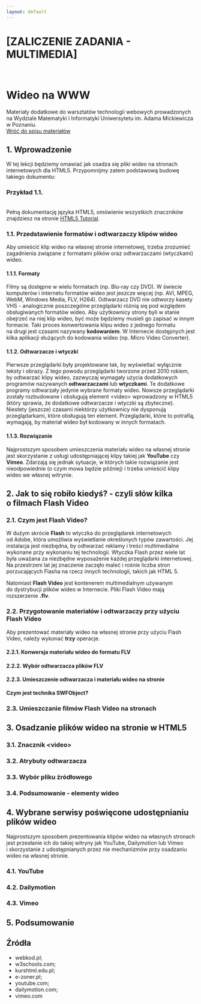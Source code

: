 ```yaml
---
layout: default
---
```

<div class="inner">
	<h1 id="main1">[ZALICZENIE ZADANIA - MULTIMEDIA]</h1>
	<br />
	<h1 id="main1">Wideo na WWW</h1>
    <div id="main2" class="h2">Materiały dodatkowe do&nbsp;warsztatów technologii webowych prowadzonych na Wydziale Matematyki i&nbsp;Informatyki Uniwersytetu im. Adama Mickiewicza w Poznaniu.</div>
	<a href="../../index.html" class="button-v button-module">Wróć do&nbsp;spisu materiałów</a>
	<div style="clear: both;"></div>
</div>

## 1. Wprowadzenie

W tej lekcji będziemy omawiać jak osadza się pliki wideo na stronach internetowych dla HTML5.
Przypomnijmy zatem podstawową budowę takiego dokumentu:

### Przykład 1.1.

<script async src="//jsfiddle.net/marcin00412/kevy5bs6/embed/html,result/"></script>

<br /> 
Pełną dokumentację języka HTML5, omówienie wszystkich znaczników znajdziesz na&nbsp;stronie <a href="https://www.w3schools.com/html/" target="blank">HTML5 Tutorial</a>.

### 1.1. Przedstawienie formatów i odtwarzaczy klipów wideo

Aby umieścić klip wideo na własnej stronie internetowej, trzeba zrozumieć zagadnienia związane z&nbsp;formatami plików
oraz&nbsp;odtwarzaczami (wtyczkami) wideo.

#### 1.1.1. Formaty

Filmy są dostępne w&nbsp;wielu formatach (np. Blu-ray czy DVD).
W&nbsp;świecie komputerów i&nbsp;internetu formatów wideo jest jeszcze więcej
(np. AVI, MPEG, WebM, Windows Media, FLV, H264).
Odtwarzacz DVD nie odtworzy kasety VHS - analogicznie poszczególne
przeglądarki różnią się pod&nbsp;względem obsługiwanych formatów wideo.
Aby&nbsp;użytkownicy strony byli w&nbsp;stanie obejrzeć na&nbsp;niej
klip wideo, być może będziemy musieli go zapisać w&nbsp;innym formacie.
Taki proces konwertowania klipu wideo z&nbsp;jednego formatu na&nbsp;drugi
jest czasami nazywany **kodowaniem**.
W&nbsp;Internecie dostępnych jest kilka aplikacji służących do&nbsp;kodowania
wideo (np. Micro Video Converter).

#### 1.1.2. Odtwarzacze i wtyczki

Pierwsze przeglądarki były projektowane tak, by&nbsp;wyświetlać wyłącznie
teksty i&nbsp;obrazy. Z&nbsp;tego powodu przeglądarki tworzone przed&nbsp;2010
rokiem, by odtwarzać klipy wideo, zazwyczaj wymagały użycia dodatkowych
programów nazywanych **odtwarzaczami** lub&nbsp;**wtyczkami**.
Te dodatkowe programy odtwarzały jedynie wybrane formaty wideo.
Nowsze przeglądarki zostały rozbudowane i&nbsp;obsługują element
<span class="preformat">&lt;video&gt;</span> wprowadzony w&nbsp;HTML5
(który sprawia, że&nbsp;dodatkowe odtwarzacze i&nbsp;wtyczki są zbyteczne).
Niestety (jeszcze) czasami niektórzy użytkownicy nie dysponują przeglądarkami, które
obsługują ten element. Przeglądarki, które to potrafią, wymagają, by&nbsp;materiał
wideo był kodowany w&nbsp;innych formatach.

#### 1.1.3. Rozwiązanie

Najprostszym sposobem umieszczenia materiału wideo na&nbsp;własnej stronie
jest skorzystanie z&nbsp;usługi udostępniającej klipy
takiej jak **YouTube** czy **Vimeo**.
Zdarzają się jednak sytuacje, w&nbsp;których takie rozwiązanie jest
nieodpowiednie (o czym mowa będzie później) i trzeba umieścić klipy wideo
we&nbsp;własnej witrynie.

## 2. Jak to się robiło kiedyś? - czyli słów kilka o&nbsp;filmach Flash Video

### 2.1. Czym jest Flash Video?

W dużym skrócie **Flash** to wtyczka do&nbsp;przeglądarek internetowych od&nbsp;Adobe, która&nbsp;umożliwia wyświetlanie określonych typów zawartości.
Jej instalacja jest niezbędna, by&nbsp;odtwarzać reklamy i&nbsp;treści multimedialne wykonane przy&nbsp;wykonaniu tej technologii.
Wtyczka Flash przez wiele lat była uważana za&nbsp;niezbędne wyposażenie każdej przeglądarki internetowej.
Na&nbsp;przestrzeni lat jej znaczenie zaczęło maleć i&nbsp;rośnie liczba stron porzucających Flasha na&nbsp;rzecz innych technologii, takich jak HTML 5.

Natomiast **Flash Video** jest kontenerem multimedialnym używanym do&nbsp;dystrybucji plików wideo w&nbsp;Internecie.
Pliki Flash Video mają rozszerzenie **.flv**.

### 2.2. Przygotowanie materiałów i&nbsp;odtwarzaczy przy&nbsp;użyciu Flash Video

Aby prezentować materiały wideo na&nbsp;własnej stronie przy&nbsp;użyciu Flash Video, należy wykonać **trzy** operacje.

#### 2.2.1. Konwersja materiału wideo do&nbsp;formatu FLV



#### 2.2.2. Wybór odtwarzacza plików FLV



#### 2.2.3. Umieszczenie odtwarzacza i&nbsp;materiału wideo na&nbsp;stronie



**Czym jest technika SWFObject?**



### 2.3. Umieszczanie filmów Flash Video na&nbsp;stronach



## 3. Osadzanie plików wideo na stronie w HTML5

### 3.1. Znacznik <span class="preformat">&lt;video&gt;</span>



### 3.2. Atrybuty odtwarzacza



### 3.3. Wybór pliku źródłowego



### 3.4. Podsumowanie - elementy wideo



## 4. Wybrane serwisy poświęcone udostępnianiu plików wideo

Najprostszym sposobem prezentowania klipów wideo na&nbsp;własnych stronach
jest przesłanie ich do&nbsp;takiej witryny jak YouTube, Dailymotion lub&nbsp;Vimeo
i&nbsp;skorzystanie z&nbsp;udostępnianych przez&nbsp;nie&nbsp;mechanizmów
przy&nbsp;osadzaniu wideo na&nbsp;własnej stronie.

### 4.1. YouTube



### 4.2. Dailymotion



### 4.3. Vimeo



## 5. Podsumowanie



## Źródła
* webkod.pl;
* w3schools.com;
* kurshtml.edu.pl;
* e-zoner.pl;
* youtube.com;
* dailymotion.com;
* vimeo.com

